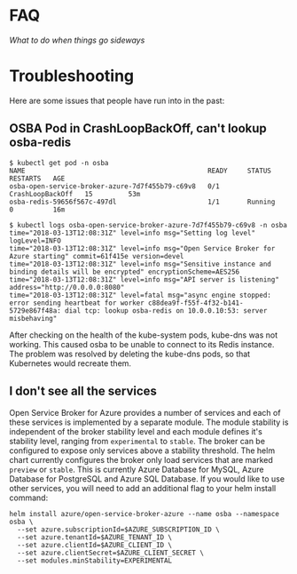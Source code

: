 # FAQ
_What to do when things go sideways_

# Troubleshooting
Here are some issues that people have run into in the past:

## OSBA Pod in CrashLoopBackOff, can't lookup osba-redis

```console
$ kubectl get pod -n osba
NAME                                              READY     STATUS             RESTARTS   AGE
osba-open-service-broker-azure-7d7f455b79-c69v8   0/1       CrashLoopBackOff   15         53m
osba-redis-59656f567c-497dl                       1/1       Running            0          16m

$ kubectl logs osba-open-service-broker-azure-7d7f455b79-c69v8 -n osba
time="2018-03-13T12:08:31Z" level=info msg="Setting log level" logLevel=INFO
time="2018-03-13T12:08:31Z" level=info msg="Open Service Broker for Azure starting" commit=61f415e version=devel
time="2018-03-13T12:08:31Z" level=info msg="Sensitive instance and binding details will be encrypted" encryptionScheme=AES256
time="2018-03-13T12:08:31Z" level=info msg="API server is listening" address="http://0.0.0.0:8080"
time="2018-03-13T12:08:31Z" level=fatal msg="async engine stopped: error sending heartbeat for worker c88dea9f-f55f-4f32-b141-5729e867f48a: dial tcp: lookup osba-redis on 10.0.0.10:53: server misbehaving"
```

After checking on the health of the kube-system pods, kube-dns was not working. This caused osba 
to be unable to connect to its Redis instance. The problem was resolved by deleting the
kube-dns pods, so that Kubernetes would recreate them.

## I don't see all the services

Open Service Broker for Azure provides a number of services and each of these services is implemented by a separate module. The module stability is independent of the broker stability level and each module defines it's stability level, ranging from `experimental` to `stable`. The broker can be configured to expose only services above a stability threshold. The helm chart currently configures the broker only load services that are marked `preview` or `stable`. This is currently Azure Database for MySQL, Azure Database for PostgreSQL and Azure SQL Database. If you would like to use other services, you will need to add an additional flag to your helm install command:

```console
helm install azure/open-service-broker-azure --name osba --namespace osba \
  --set azure.subscriptionId=$AZURE_SUBSCRIPTION_ID \
  --set azure.tenantId=$AZURE_TENANT_ID \
  --set azure.clientId=$AZURE_CLIENT_ID \
  --set azure.clientSecret=$AZURE_CLIENT_SECRET \
  --set modules.minStability=EXPERIMENTAL
```
